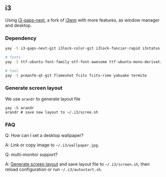 ## i3 ##

Using [i3-gaps-next](https://github.com/Airblader/i3), a fork of [i3wm](http://www.i3wm.org/) with more features, as window manager and desktop.

### Dependency ###

```bash
yay -S i3-gaps-next-git i3lock-color-git i3lock-fancier-rapid i3status i3-blocks-gaps-git picom-git pavucontrol-qt xtitle rofi feh

# fonts
yay -S ttf-ubuntu-font-family otf-font-awesome ttf-ubuntu-mono-derivative-powerline-git

# tool
yay -S pcmanfm-qt-git flameshot fcitx fcitx-rime yakuake termite
```

### Generate screen layout ###

We use `arandr` to generate layout file

    yay -S arandr
    arandr # save new layout to ~/.i3/scree.sh

### FAQ ###

Q: How can I set a desktop wallpaper?

A: Link or copy image to `~/.i3/wallpaper.jpg`.

Q: multi-monitor support?

A: [Generate screen layout](#generate-screen-layout) and save layout file to `~/.i3/screen.sh`, then reload configuration or run `~/.i3/autostart.sh`.

